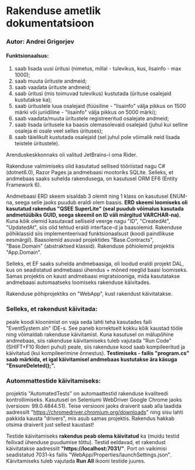 # Rakenduse ametlik dokumentatsioon

### Autor: Andrei Grigorjev

#### Funktsionaalsus:
1. saab lisada uusi üritusi (nimetus, millal - tulevikus, kus, lisainfo - max 1000);
2. saab muuta ürituste andmeid;
3. saab vaadata ürituste andmeid;
4. saab üritusi (mis toimuvad tulevikus) kustutada (ürituse osalejaid kustutakse ka);
5. saab üritustele luua osalejaid (füüsiline - "lisainfo" välja pikkus on 1500 märki või juriidiline - "lisainfo" välja pikkus on 5000 märki);
6. saab vaadata/muuta üritustele registreeritud osalejate andmeid;
7. saab lisada üritusele ka baasis olemasolevaid osalejaid (juhul kui selline osaleja ei osale veel selles ürituses);
8. saab täielikult kustutada osalejaid (sel juhul pole võimalik neid lisada teistele üritustele).


Arenduskeskkonnaks oli valitud JetBrains-i oma Rider.

Rakenduse valmimiseks olid kasutatud sellised tööriistad nagu C# (dotnet6.0), Razor Pages ja andmebaasi mootoriks SQLite.
Selleks, et andmebaas saaks suhelda rakendusega, on kasutusel ORM EF6 (Entity Framework 6).

Andmebaasi ERD skeem sisaldab 3 olemit ning 1 klass on kasutusel ENUM-na, seega selle jaoks puudub eraldi olem baasis.
**ERD skeemi loomiseks oli kasutatud rakendus "QSEE SuperLite" (seal puudub võimalus kasutada andmetüübiks GUID, seega skeemil on ID väli märgitud VARCHAR-na).**
Kuna kõik olemid kasutavad selliseid veerge nagu "ID", "CreatedAt", "UpdatedAt", siis olid tehtud eraldi interface-d ja baasolemid.
Rakenduse põhiklassid siis implementeerivad funktsionaalsust (koodi paindlikuse eesmärgil).
Baasolemid asuvad projektides "Base.Contracts", "Base.Domain" (abstraktsed klassid). Rakenduse põhiolemid projektis "App.Domain".

Selleks, et EF saaks suhelda andmebaasiga, oli loodud eraldi projekt DAL, kus on seadistatud andmebaasi ühendus + mõned reeglid baasi loomiseks.
Samas projektis on kaust andmebaasi migratsiooniga, mida kasutatakse andmebaasi automaatseks loomiseks rakenduse käivitades.

Rakenduse põhiprojektiks on "WebApp", kust rakendust käivitatakse.


### Selleks, et rakendust käivitada:
peale koodi kloonimist on vaja seda lahti teha kasutades faili "EventSystem.sln" IDE-s. See paneb korrektselt kokku kõik kaustad tööle ning võimaldab rakenduse käivitamist.
Kuna kasutusel on mälupõhine andmebaas, siis rakenduse käivitamiseks tuleb vajutada "Run Code" (SHIFT+F10 Rideri puhul) peale, siis rakenduse kood saab kompileeritud ja käivitatud (kui kompileerimine õnnestus).
**Testimiseks - failis "program.cs" saab märkida, et igal käivitamisel andmebaas kustutakse ära käsuga "EnsureDeleted();".**

### Autommattestide käivitamiseks:
projektis "AutomatedTests" on automaattestid rakenduse kvaliteedi kontrollimiseks. 
Kasutusel on Seleniumi WebDriver Google Chrome jaoks (versioon: 99.0.4844.51). 
Teise versiooni jaoks draiverit saab alla laadida aadressilt "https://chromedriver.chromium.org/downloads" ning sisu lahti pakkida kausta "drivers", mis asub samas projektis.
Rakendus hakkab otsima draiverit just sellest kaustast!

Testide käivitamiseks **rakendus peab olema käivitatud** ka (muidu testid feilivad ühenduse puudumise tõttu).
Testid eeldavad, et rakendust käivitatakse aadressilt **"https://localhost:7031/"**. Port on vaikimisi seadistatud 7031-ks failis "WebApp/Properties/launchSettings.json".
Käivitamiseks tuleb vajutada **Run All** ikooni testide juures.